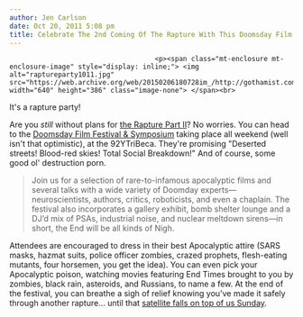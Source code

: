 ```yaml
---
author: Jen Carlson
date: Oct 20, 2011 5:08 pm
title: Celebrate The 2nd Coming Of The Rapture With This Doomsday Film Fest
---
```


	
										<p><span class="mt-enclosure mt-enclosure-image" style="display: inline;"> <img alt="raptureparty1011.jpg" src="https://web.archive.org/web/20150206180728im_/http://gothamist.com/attachments/arts_jen/raptureparty1011.jpg" width="640" height="386" class="image-none"> </span><br>
<span class="photo_caption">It&apos;s a rapture party!</span></p>

<p>Are you <em>still</em> without plans for <a href="https://web.archive.org/web/20150206180728/http://gothamist.com/2011/10/20/what_will_you_do_the_day_before_the.php#photo-1">the Rapture Part II</a>? No worries. You can head to the <a href="https://web.archive.org/web/20150206180728/http://www.92y.org/Tribeca/Events-Details-and-Categories/Events/Art-Gallery/92YTribeca-Film-Screenings/Film-Series/Doomsday-Film-Festival---Symposium.aspx">Doomsday Film Festival &amp; Symposium</a> taking place all weekend (well isn&apos;t that optimistic), at the 92YTriBeca. They&apos;re promising &quot;Deserted streets! Blood-red skies! Total Social Breakdown!&quot; And of course, some good ol&apos; destruction porn. </p>

<blockquote>Join us for a selection of rare-to-infamous apocalyptic films and several talks with a wide variety of Doomday experts&#x2014;neuroscientists, authors, critics, roboticists, and even a chaplain. The festival also incorporates a gallery exhibit, bomb shelter lounge and a DJ&#x2019;d mix of PSAs, industrial noise, and nuclear meltdown sirens&#x2014;in short, the End will be all kinds of Nigh.</blockquote>

<p>Attendees are encouraged to dress in their best Apocalyptic attire (SARS masks, hazmat suits, police officer zombies, crazed prophets, flesh-eating mutants, four horsemen, you get the idea). You can even pick your Apocalyptic poison, watching movies featuring End Times brought to you by zombies, black rain, asteroids, and Russians, to name a few. At the end of the festival, you can breathe a sigh of relief knowing you&apos;ve made it safely through another rapture... until that <a href="https://web.archive.org/web/20150206180728/http://news.nationalgeographic.com/news/2011/10/111019-satellite-fall-earth-rosat-space-debris-nasa-science/#.Tp98HhE_etE.twitter">satellite falls on top of us Sunday</a>.</p>					
										
									
				